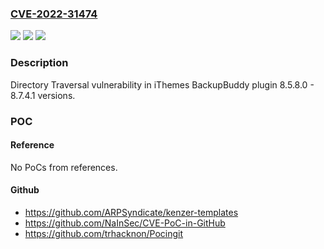### [CVE-2022-31474](https://cve.mitre.org/cgi-bin/cvename.cgi?name=CVE-2022-31474)
![](https://img.shields.io/static/v1?label=Product&message=BackupBuddy&color=blue)
![](https://img.shields.io/static/v1?label=Version&message=n%2Fa&color=blue)
![](https://img.shields.io/static/v1?label=Vulnerability&message=CWE-22%20Improper%20Limitation%20of%20a%20Pathname%20to%20a%20Restricted%20Directory%20('Path%20Traversal')&color=brighgreen)

### Description

Directory Traversal vulnerability in iThemes BackupBuddy plugin 8.5.8.0 - 8.7.4.1 versions.

### POC

#### Reference
No PoCs from references.

#### Github
- https://github.com/ARPSyndicate/kenzer-templates
- https://github.com/NaInSec/CVE-PoC-in-GitHub
- https://github.com/trhacknon/Pocingit

